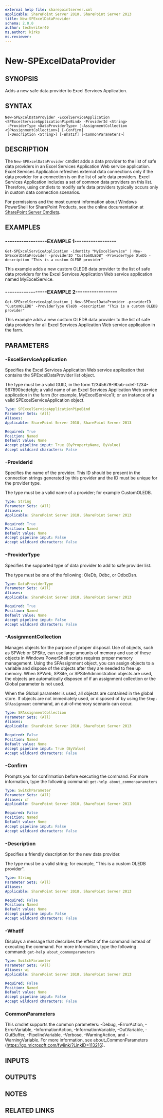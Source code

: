 ```yaml
---
external help file: sharepointserver.xml
applicable: SharePoint Server 2010, SharePoint Server 2013
title: New-SPExcelDataProvider
schema: 2.0.0
author: techwriter40
ms.author: kirks
ms.reviewer: 
---
```


# New-SPExcelDataProvider

## SYNOPSIS
Adds a new safe data provider to Excel Services Application.


## SYNTAX

```
New-SPExcelDataProvider -ExcelServiceApplication <SPExcelServiceApplicationPipeBind> -ProviderId <String>
 -ProviderType <DataProviderType> [-AssignmentCollection <SPAssignmentCollection>] [-Confirm]
 [-Description <String>] [-WhatIf] [<CommonParameters>]
```

## DESCRIPTION
The `New-SPExcelDataProvider` cmdlet adds a data provider to the list of safe data providers in an Excel Services Application Web service application.
Excel Services Application refreshes external data connections only if the data provider for a connection is on the list of safe data providers. 
Excel Services Application includes a set of common data providers on this list.
Therefore, using cmdlets to modify safe data providers typically occurs only in custom data connection scenarios.

For permissions and the most current information about Windows PowerShell for SharePoint Products, see the online documentation at [SharePoint Server Cmdlets](https://docs.microsoft.com/powershell/sharepoint/sharepoint-server/sharepoint-server-cmdlets).


## EXAMPLES

### ------------------EXAMPLE 1------------------
```
Get-SPExcelServiceApplication -identity "MyExcelService" | New-SPExcelDataProvider -providerID "CustomOLEDB" -ProviderType OleDb -description "This is a custom OLEDB provider"
```

This example adds a new custom OLEDB data provider to the list of safe data providers for the Excel Services Application Web service application named MyExcelService.


### ------------------EXAMPLE 2------------------
```
Get-SPExcelServiceApplication | New-SPExcelDataProvider -providerID "CustomOLEDB" -ProviderType OleDb -description "This is a custom OLEDB provider"
```

This example adds a new custom OLEDB data provider to the list of safe data providers for all Excel Services Application Web service application in the farm.


## PARAMETERS

### -ExcelServiceApplication
Specifies the Excel Services Application Web service application that contains the SPExcelDataProvider list object.

The type must be a valid GUID, in the form 12345678-90ab-cdef-1234-567890bcdefgh; a valid name of an Excel Services Application Web service application in the farm (for example, MyExcelService1); or an instance of a valid SPExcelServiceApplication object.

```yaml
Type: SPExcelServiceApplicationPipeBind
Parameter Sets: (All)
Aliases: 
Applicable: SharePoint Server 2010, SharePoint Server 2013

Required: True
Position: Named
Default value: None
Accept pipeline input: True (ByPropertyName, ByValue)
Accept wildcard characters: False
```

### -ProviderId
Specifies the name of the provider.
This ID should be present in the connection strings generated by this provider and the ID must be unique for the provider type.

The type must be a valid name of a provider; for example CustomOLEDB.

```yaml
Type: String
Parameter Sets: (All)
Aliases: 
Applicable: SharePoint Server 2010, SharePoint Server 2013

Required: True
Position: Named
Default value: None
Accept pipeline input: False
Accept wildcard characters: False
```

### -ProviderType
Specifies the supported type of data provider to add to safe provider list.

The type must be one of the following: OleDb, Odbc, or OdbcDsn.

```yaml
Type: DataProviderType
Parameter Sets: (All)
Aliases: 
Applicable: SharePoint Server 2010, SharePoint Server 2013

Required: True
Position: Named
Default value: None
Accept pipeline input: False
Accept wildcard characters: False
```

### -AssignmentCollection
Manages objects for the purpose of proper disposal.
Use of objects, such as SPWeb or SPSite, can use large amounts of memory and use of these objects in Windows PowerShell scripts requires proper memory management.
Using the SPAssignment object, you can assign objects to a variable and dispose of the objects after they are needed to free up memory.
When SPWeb, SPSite, or SPSiteAdministration objects are used, the objects are automatically disposed of if an assignment collection or the Global parameter is not used.

When the Global parameter is used, all objects are contained in the global store.
If objects are not immediately used, or disposed of by using the `Stop-SPAssignment` command, an out-of-memory scenario can occur.

```yaml
Type: SPAssignmentCollection
Parameter Sets: (All)
Aliases: 
Applicable: SharePoint Server 2010, SharePoint Server 2013

Required: False
Position: Named
Default value: None
Accept pipeline input: True (ByValue)
Accept wildcard characters: False
```

### -Confirm
Prompts you for confirmation before executing the command.
For more information, type the following command: `get-help about_commonparameters`

```yaml
Type: SwitchParameter
Parameter Sets: (All)
Aliases: cf
Applicable: SharePoint Server 2010, SharePoint Server 2013

Required: False
Position: Named
Default value: None
Accept pipeline input: False
Accept wildcard characters: False
```

### -Description
Specifies a friendly description for the new data provider.

The type must be a valid string; for example, "This is a custom OLEDB provider".

```yaml
Type: String
Parameter Sets: (All)
Aliases: 
Applicable: SharePoint Server 2010, SharePoint Server 2013

Required: False
Position: Named
Default value: None
Accept pipeline input: False
Accept wildcard characters: False
```

### -WhatIf
Displays a message that describes the effect of the command instead of executing the command.
For more information, type the following command: `get-help about_commonparameters`

```yaml
Type: SwitchParameter
Parameter Sets: (All)
Aliases: wi
Applicable: SharePoint Server 2010, SharePoint Server 2013

Required: False
Position: Named
Default value: None
Accept pipeline input: False
Accept wildcard characters: False
```

### CommonParameters
This cmdlet supports the common parameters: -Debug, -ErrorAction, -ErrorVariable, -InformationAction, -InformationVariable, -OutVariable, -OutBuffer, -PipelineVariable, -Verbose, -WarningAction, and -WarningVariable. For more information, see about_CommonParameters (https://go.microsoft.com/fwlink/?LinkID=113216).

## INPUTS

## OUTPUTS

## NOTES

## RELATED LINKS
